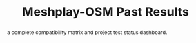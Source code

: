 ---
layout: past-results-layout
title: Meshplay-OSM Past Results
permalink: installation/compatibility-matrix/meshplay-osm-past-results
abstract: a complete compatibility matrix and project test status dashboard.
language: en
display-title: "false"
list: exclude
type: "project"
service-mesh: "meshplay-osm"
subheading: Meshplay-OSM
---
